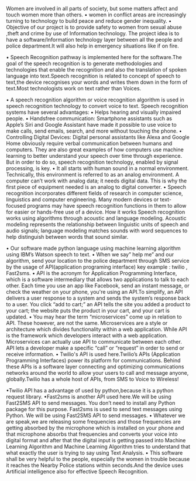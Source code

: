 

Women are involved in all parts of society, but some matters affect and touch women more than others. 
•	women in conflict areas are increasingly turning to technology to build peace and reduce gender inequality.
•	Objective of our project is to  provide safety to women from sexual abuse ,theft and  crime by use of Information technology. The project idea is to have a software/Information technology layer between all the people and police department.It will also help in emergency situations like if on fire.

•	   Speech Recognition pathway is implemented here for the software.The goal of the speech recognition is to generate methodologies and technologies that enable the recognition and also the translation of spoken language into text.Speech recognition is related to concept of speech to text,the device recognises your words and  writes them down in the form of text.Most technologists work on text rather than Voices.
 
•	A speech recognition algorithm or voice recognition algorithm is used in speech recognition technology to convert voice to text.
Speech recognition systems have several advantages:
•	Helps hearing and visually impaired people.
•	Handsfree communication: Smartphone assistants such as Apple’s Siri and Google Assistant have made it possible to use voice to make calls, send emails, search, and more without touching the phone.
•	Controlling Digital Devices: Digital personal assistants like Alexa and Google Home obviously require verbal communication between humans and computers. They are also great examples of how computers use machine learning to better understand your speech over time through experience. But in order to do so, speech recognition technology, enabled by signal processing, is key.
•	It all starts with human sound in a normal environment. Technically, this environment is referred to as an analog environment. A computer can’t work with analog data; it needs digital data. This is why the first piece of equipment needed is an analog to digital converter.
•	Speech recognition incorporates different fields of research in computer science, linguistics and computer engineering. Many modern devices or text-focused programs may have speech recognition functions in them to allow for easier or hands-free use of a device.
How it works
Speech recognition works using algorithms through acoustic and language modeling. Acoustic modeling represents the relationship between linguistic units of speech and audio signals; language modeling matches sounds with word sequences to help distinguish between words that sound similar.

•	Our software made python language using machine learning algorithm using IBM’s Watson speech to text.
•	When we say” help me” and our algorithm, send your location to the police department through SMS service by the usage of API(application programing interface) key  example : twilio , Fast2sms.
•	API is the acronym for Application Programming Interface, which is a software intermediary that allows two applications to talk to each other. Each time you use an app like Facebook, send an instant message, or check the weather on your phone, you're using an API.To simplify, an API delivers a user response to a system and sends the system’s response back to a user. You click “add to cart;” an API tells the site you added a product to your cart; the website puts the product in your cart, and your cart is updated.
•	You may hear the term “microservices” come up in relation to API. These however, are not the same. Microservices are a style or architecture which divides functionality within a web application. While API is the framework which developers interact with a web application. Microservices can actually use API to communicate between each other. API lets a developer make a specific “call” or “request” in order to send or receive information. 
•	Twilio's API is used here.Twilio’s APIs (Application Programming Interfaces) power its platform for communications. Behind these APIs is a software layer connecting and optimizing communications networks around the world to allow your users to call and message anyone, globally.Twilio has a whole host of APIs, from SMS to Voice to Wireless!

•Twilio  API has a advantage of used by python,because it   is a python request library.
•Fast2sms is another  API used here.We will be using Fast2SMS API to send messages. You don’t need to install any Python package for this purpose. Fast2sms is used to send text messages using Python. We will be using Fast2SMS API to send messages.
•	  Whatever we are speak,we are releasing some frequencies and those frequencies are getting absorbed by the microphone which is installed on your phone and that microphone absorbs that frequencies and converts your voice into digital format and after that the digital input is getting passed into Machine Learning Algorithm and Machine Learning Algorithm tries to understand that what exactly the user is trying to say using Text Analysis.
•	This software shall be very helpful to the people, especially the women in trouble because it reaches the Nearby Police stations within seconds.And the device uses Artificial intelligence also for effective Speech Recognition.



